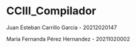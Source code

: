 # CCIII_Compilador

Juan Esteban Carrillo Garcia - 20212020147

Maria Fernanda Pérez Hernandez - 20211020002

